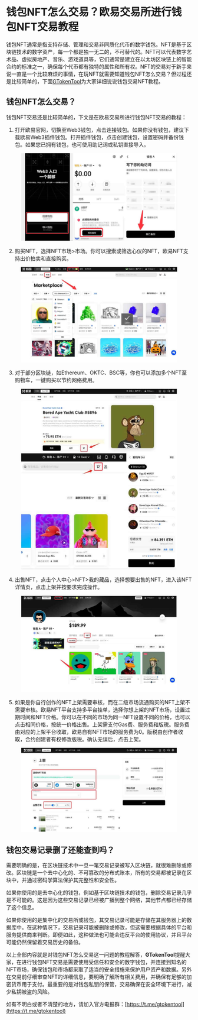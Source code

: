 # 钱包NFT怎么交易？欧易交易所进行钱包NFT交易教程

钱包NFT通常是指支持存储、管理和交易非同质化代币的数字钱包。NFT是基于区块链技术的数字资产，每一个都是独一无二的，不可替代的。NFT可以代表数字艺术品、虚拟房地产、音乐、游戏道具等，它们通常是建立在以太坊区块链上的智能合约的标准之一，确保每个代币都有独特的属性和所有权。NFT的交易对于新手来说一直是一个比较麻烦的事情，在玩NFT就需要知道钱包NFT怎么交易？但过程还是比较简单的，下面[GTokenTool](https://www.gtokentool.com)为大家详细说说钱包交易NFT教程。

## 钱包NFT怎么交易？

钱包NFT交易还是比较简单的，下文是在欧易交易所进行钱包NFT交易的教程：

1. 打开欧易官网，切换至Web3钱包，点击连接钱包。如果你没有钱包，建议下载欧易Web3插件钱包。打开插件钱包，点击创建钱包，设置密码并备份钱包。如果您已拥有钱包，也可使用助记词或私钥直接导入。

<figure><img src="../../.gitbook/assets/202403060921246.jpg" alt=""><figcaption></figcaption></figure>

2. 购买NFT，选择NFT市场>市场。你可以搜索或筛选心仪的NFT，欧易NFT支持出价拍卖和直接购买。

<figure><img src="../../.gitbook/assets/202403060921246 (1).jpg" alt=""><figcaption></figcaption></figure>

3. 对于部分区块链，如Ethereum、OKTC、BSC等，你也可以添加多个NFT至购物车，一键购买以节约网络费用。

<figure><img src="../../.gitbook/assets/202403060921246 (2).jpg" alt=""><figcaption></figcaption></figure>

4. 出售NFT，点击个人中心>NFT>我的藏品，选择想要出售的NFT，进入该NFT详情页，点击上架并按要求完成操作。

<figure><img src="../../.gitbook/assets/202403060921246 (3).jpg" alt=""><figcaption></figcaption></figure>

5. 如果是你自行创作的NFT上架需要审核，而在二级市场流通购买的NFT上架不需要审核。欧易NFT平台支持多平台挂单，选择你想上架的NFT市场，设置过期时间和NFT价格。你可以在不同的市场为同一NFT设置不同的价格，也可以点击相同价格，按统一价格出售。上架需支付Gas费、服务费和版税。服务费由对应的上架平台收取，欧易自有NFT市场的服务费为0。版税由创作者收取，合约创建者有权修改版税。确认无误后，点击上架。

<figure><img src="../../.gitbook/assets/202403060921246 (5).jpg" alt=""><figcaption></figcaption></figure>

## 钱包交易记录删了还能查到吗？

需要明确的是，在区块链技术中一旦一笔交易记录被写入区块链，就很难删除或修改。区块链是一个去中心化的、不可篡改的分布式账本，所有的交易都被记录在区块中，并通过密码学算法保护其完整性和安全性。

如果你使用的是去中心化的钱包，例如基于区块链技术的钱包，删除交易记录几乎是不可能的。这是因为这些交易记录已经被广播到整个网络，其他节点都已经存储了这个信息。

如果你使用的是集中化的交易所或钱包，其交易记录可能是存储在其服务器上的数据库中。在这种情况下，交易记录可能被删除或修改，但这需要根据具体的平台和服务提供商来判断。即便如此，这种做法也可能会违反平台的使用协议，并且平台可能仍然保留着交易历史的备份。

以上全部内容就是对钱包NFT怎么交易这一问题的教程解答，**GTokenTool**提醒大家，在进行钱包NFT交易是需要使用受信任和安全的数字钱包，并连接到知名的NFT市场，确保钱包和市场都采取了适当的安全措施来保护用户资产和数据。另外在交易前仔细审查NFT的详细信息，要明确了解所有相关费用，并确保有足够的加密货币用于支付。最重要的是对钱包私钥的保管，交易确保在安全环境下进行，减少私钥被盗的风险。

如有不明白或者不清楚的地方，请加入官方电报群：[https://t.me/gtokentool](https://t.me/gtokentool)
